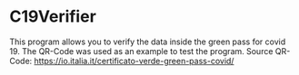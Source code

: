 # C19Verifier
This program allows you to verify the data inside the green pass for covid 19.  The QR-Code was used as an example to test the program.  Source QR-Code: https://io.italia.it/certificato-verde-green-pass-covid/
